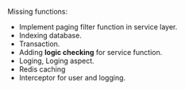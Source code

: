Missing functions:
- Implement paging filter function in service layer.
- Indexing database.
- Transaction.
- Adding **logic checking** for service function.
- Loging, Loging aspect.
- Redis caching
- Interceptor for user and logging.
